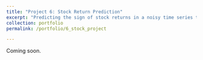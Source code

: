 ```yaml
---
title: "Project 6: Stock Return Prediction"
excerpt: "Predicting the sign of stock returns in a noisy time series tabular dataset"
collection: portfolio
permalink: /portfolio/6_stock_project

---
```


Coming soon. 